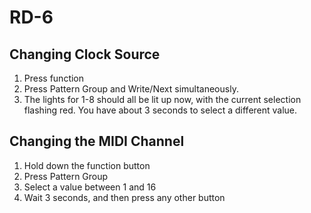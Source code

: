 # RD-6

## Changing Clock Source

1. Press function
2. Press Pattern Group and Write/Next simultaneously.
3. The lights for 1-8 should all be lit up now, with the current selection flashing red. You have about 3 seconds to select a different value.

## Changing the MIDI Channel

1. Hold down the function button
2. Press Pattern Group
3. Select a value between 1 and 16
4. Wait 3 seconds, and then press any other button
